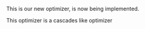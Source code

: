  This is our new optimizer, is now being implemented.

 This optimizer is a cascades like optimizer
